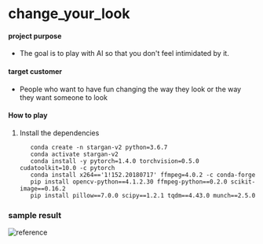 # change_your_look

#### project purpose
- The goal is to play with AI so that you don't feel intimidated by it.

#### target customer
- People who want to have fun changing the way they look or the way they want someone to look

#### How to play
1. Install the dependencies
   ```
      conda create -n stargan-v2 python=3.6.7
      conda activate stargan-v2
      conda install -y pytorch=1.4.0 torchvision=0.5.0 cudatoolkit=10.0 -c pytorch
      conda install x264=='1!152.20180717' ffmpeg=4.0.2 -c conda-forge
      pip install opencv-python==4.1.2.30 ffmpeg-python==0.2.0 scikit-image==0.16.2
      pip install pillow==7.0.0 scipy==1.2.1 tqdm==4.43.0 munch==2.5.0
   ```

   

### sample result
![reference](https://github.com/Bong-HoonLee/change_your_look/assets/115579916/c5bd232c-cdf2-4b81-b49b-21bee70d9810)
